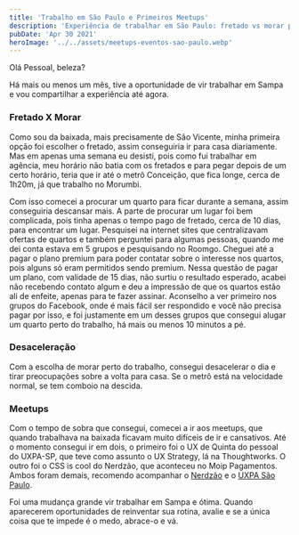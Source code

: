 ```yaml
---
title: 'Trabalho em São Paulo e Primeiros Meetups'
description: 'Experiência de trabalhar em São Paulo: fretado vs morar perto do trabalho, dicas para encontrar quarto e como aproveitar meetups na capital. Mudança que vale a pena.'
pubDate: 'Apr 30 2021'
heroImage: '../../assets/meetups-eventos-sao-paulo.webp'
---
```


Olá Pessoal, beleza?

Há mais ou menos um mês, tive a oportunidade de vir trabalhar em Sampa e vou compartilhar a experiência até agora.

### Fretado X Morar

Como sou da baixada, mais precisamente de São Vicente, minha primeira opção foi escolher o fretado, assim conseguiria ir para casa diariamente. Mas em apenas uma semana eu desisti, pois como fui trabalhar em agência, meu horário não batia com os fretados e para pegar depois de um certo horário, teria que ir até o metrô Conceição, que fica longe, cerca de 1h20m, já que trabalho no Morumbi.

Com isso comecei a procurar um quarto para ficar durante a semana, assim conseguiria descansar mais. A parte de procurar um lugar foi bem complicada, pois tinha apenas o tempo pago de fretado, cerca de 10 dias, para encontrar um lugar. Pesquisei na internet sites que centralizavam ofertas de quartos e também perguntei para algumas pessoas, quando me dei conta estava em 5 grupos e pesquisando no Roomgo. Cheguei até a pagar o plano premium para poder contatar sobre o interesse nos quartos, pois alguns só eram permitidos sendo premium. Nessa questão de pagar um plano, com validade de 15 dias, não surtiu o resultado esperado, acabei não recebendo contato algum e deu a impressão de que os quartos estão ali de enfeite, apenas para te fazer assinar. Aconselho a ver primeiro nos grupos do Facebook, onde é mais fácil ser respondido e você não precisa pagar por isso, e foi justamente em um desses grupos que consegui alugar um quarto perto do trabalho, há mais ou menos 10 minutos a pé.

### Desaceleração

Com a escolha de morar perto do trabalho, consegui desacelerar o dia e tirar preocupações sobre a volta para casa. Se o metrô está na velocidade normal, se tem comboio na descida.

### Meetups

Com o tempo de sobra que consegui, comecei a ir aos meetups, que quando trabalhava na baixada ficavam muito difíceis de ir e cansativos. Até o momento consegui ir em dois, o primeiro foi o UX de Quinta do pessoal do UXPA-SP, que teve como assunto o UX Strategy, lá na Thoughtworks. O outro foi o CSS is cool do Nerdzão, que aconteceu no Moip Pagamentos. Ambos foram demais, recomendo acompanhar o [Nerdzão](https://web.archive.org/web/20220811083026/https://www.meetup.com/pt-BR/Nerdzao/) e o [UXPA São Paulo](https://web.archive.org/web/20220811083026/https://www.meetup.com/pt-BR/UXPA-Sao-Paulo/).

Foi uma mudança grande vir trabalhar em Sampa e ótima. Quando aparecerem oportunidades de reinventar sua rotina, avalie e se a única coisa que te impede é o medo, abrace-o e vá.